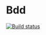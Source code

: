 # Bdd
[![Build status](https://ci.appveyor.com/api/projects/status/nk5gjv37esrvy7fy?svg=true)](https://ci.appveyor.com/project/DenisChuev/bdd)
